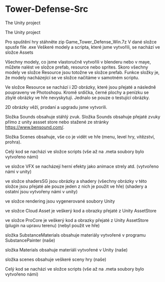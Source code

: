 # Tower-Defense-Src
The Unity project

The Unity project

Pro spuštění hry stáhněte zip Game_Tower_Defense_Win.7z
V dané složce spusťe file .exe
Veškeré modely a scripta, které jsme vytvořili, se nachází ve složce Assets

Všechny modely, co jsme vlastoručně vytvořili v blenderu nebo v maye, můžete nalést ve složce prefab, resource nebo sprites. Skoro všechny modely ve složce Resource jsou totožne ve složce prefab. Funkce složky je, že modely nacházející se ve složce načítáme v samotném scriptu.

Ve složce Resource se nachází i 2D obrázky, které jsou přejaté a následně poupraveny ve Photoshopu. Kromě srdička, černé plochy a penízku se zbylé obrázky ve hře nevyskytují. Jednalo se pouze o testující obrázky.

2D obrázky věží, prodaní a upgradu jsme vytvorili.

Složka Sounds obsahuje stáhlý zvuk.
Složka Sounds obsahuje přejaté zvuky přímo z unity assset store nebo stažené ze stránky https://www.bensound.com/.

Složka Scenes obsahuje, vše co je vidět ve hře (menu, level hry, vitězství, prohra).

Celý kod se nacházi ve složce scripts (vše až na .meta soubory bylo vytvořeno námi)

ve složce VFX se nacházejí herní efekty jako animace strely atd. (vytvořeno námi v unity)

ve složce shadersSG jsou obrázky a shadery (všechny obrázky v této složce jsou přejaté ale pouze jeden z nich je použit ve hře) (shadery a ostatní jsou vytvořeny námi v unity) 

ve složce rendering jsou vygenerované soubory Unity

ve složce Cloud Asset je veškerý kod a obrazky přejaté z Unity AssetStore

ve složce ProCore je veškerý kod a obrazky přejaté z Unity AssetStore (plugin na upravu terenu) (nebyl použit ve hře)

složka SubstanceMaterials obsahuje materiály vytvořené v programu SubstancePainter (naše)

složka Materials obsahuje materiáli vytvořené v Unity (naše)

složka scenes obsahuje veškeré sceny hry (naše)

Celý kod se nacházi ve složce scripts (vše až na .meta soubory bylo vytvořeno námi)
